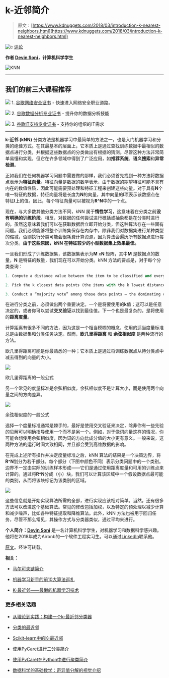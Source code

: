 # k-近邻简介

> 原文：[https://www.kdnuggets.com/2018/03/introduction-k-nearest-neighbors.html](https://www.kdnuggets.com/2018/03/introduction-k-nearest-neighbors.html)

![c](../Images/3d9c022da2d331bb56691a9617b91b90.png) [评论](#comments)

**作者 [Devin Soni](https://www.linkedin.com/in/devinsoni/)，计算机科学学生**

![KNN](../Images/f5fc732a89c1efe810602d5129c0b000.png)

* * *

## 我们的前三大课程推荐

![](../Images/0244c01ba9267c002ef39d4907e0b8fb.png) 1\. [谷歌网络安全证书](https://www.kdnuggets.com/google-cybersecurity) - 快速进入网络安全职业道路。

![](../Images/e225c49c3c91745821c8c0368bf04711.png) 2\. [谷歌数据分析专业证书](https://www.kdnuggets.com/google-data-analytics) - 提升你的数据分析技能

![](../Images/0244c01ba9267c002ef39d4907e0b8fb.png) 3\. [谷歌IT支持专业证书](https://www.kdnuggets.com/google-itsupport) - 支持你的组织的IT需求

* * *

**k-近邻 (kNN)** 分类方法是机器学习中最简单的方法之一，也是入门机器学习和分类的绝佳方式。在其最基本的层面上，它本质上是通过查找训练数据中最相似的数据点进行分类，并根据这些数据点的分类做出有根据的猜测。尽管这种方法非常简单易懂和实现，但它在许多领域中得到了广泛应用，如**推荐系统**、**语义搜索**和**异常检测**。

正如我们在任何机器学习问题中需要做的那样，我们必须首先找到一种方法将数据点表示为**特征向量**。特征向量是数据的数学表示，由于数据的期望特征可能不具有内在的数值性质，因此可能需要预处理和特征工程来创建这些向量。对于具有**N**个唯一特征的数据，特征向量将是长度为**N**的向量，其中向量的**I**项表示该数据点在特征**I**上的值。因此，每个特征向量可以被视为**R^N**中的一个点。

现在，与大多数其他分类方法不同，kNN 属于**惰性学习**，这意味着在分类之前**没有明确的训练阶段**。相反，对数据的任何尝试进行概括或抽象都是在分类时进行的。虽然这意味着我们可以在获取数据后立即开始分类，但这种算法存在一些固有问题。我们必须能够将整个训练集保存在内存中，除非我们对数据集进行某种类型的缩减，否则执行分类可能会很耗费计算资源，因为算法会遍历所有数据点进行每次分类。**由于这些原因，kNN 在特征较少的小型数据集上效果最佳。**

一旦我们形成了训练数据集，该数据集表示为**M** x**N** 矩阵，其中**M** 是数据点的数量，**N** 是特征的数量，我们现在可以开始分类。kNN 方法的要点是，对于每个分类查询：

```py
1. Compute a distance value between the item to be classified and every item in the training data-set

2. Pick the k closest data points (the items with the k lowest distances)

3. Conduct a “majority vote” among those data points — the dominating classification in that pool is decided as the final classification

```

在进行分类之前，必须做出两个重要决定。一个是将要使用的**k**值；这可以是任意决定的，或者你可以尝试**交叉验证**以找到最佳值。下一个也是最复杂的，是将使用的**距离度量**。

计算距离有很多不同的方法，因为这是一个相当模糊的概念，使用的适当度量标准总是由数据集和分类任务决定。然而，**欧几里得距离** 和 **余弦相似度** 是两种流行的方法。

欧几里得距离可能是你最熟悉的一种；它本质上是通过将训练数据点从待分类点中减去得到的向量的大小。

![](../Images/d05ff37f97ea122929ddf4ed4524f14c.png)

欧几里得距离的一般公式

另一个常见的度量标准是余弦相似度。余弦相似度不是计算大小，而是使用两个向量之间的方向差异。

![](../Images/ebfcde9367ef46848dd87807d63e0a99.png)

余弦相似度的一般公式

选择一个度量标准通常是棘手的，最好是使用交叉验证来决定，除非你有一些先验的见解可以明确指导使用一个而不是另一个。例如，对于像词向量这样的情况，你可能会想使用余弦相似度，因为词的方向比成分值的大小更有意义。一般来说，这两种方法的运行时间大致相同，并且都会受到高维数据的影响。

在完成上述所有操作并决定度量标准之后，kNN 算法的结果是一个决策边界，将**R^N**划分为若干部分。每个部分（下图中颜色不同）表示分类问题中的一个类别。边界不一定由实际的训练样本形成——它们是通过使用距离度量和可用的训练点来计算的。通过将**R^N**分成（小）块，我们可以计算该区域中一个假设数据点最可能的类别，从而将该块标记为该类别的区域。

![](../Images/eb0c8d05603c0f84b9aaa1034acdbd3b.png)

这些信息就是开始实现算法所需的全部，进行实现应该相对简单。当然，还有很多方法可以改进这个基础算法。常见的修改包括加权，以及特定的预处理以减少计算和减少噪声，比如各种特征提取和降维算法。此外，kNN 方法也被用于回归任务，尽管不那么常见，其操作方式与分类器类似，通过平均来进行。

**个人简介：[Devin Soni](https://www.linkedin.com/in/devinsoni/)** 是一名计算机科学学生，对机器学习和数据科学感兴趣。他将在2018年成为Airbnb的一个软件工程实习生。可以通过[LinkedIn](https://www.linkedin.com/in/devinsoni/)联系他。

[原文](https://towardsdatascience.com/introduction-to-k-nearest-neighbors-3b534bb11d26)。经许可转载。

**相关：**

+   [马尔可夫链简介](/2018/03/introduction-markov-chains.html)

+   [机器学习新手的前10大算法巡礼](/2018/02/tour-top-10-algorithms-machine-learning-newbies.html)

+   [K-最近邻——最懒的机器学习技术](/2017/09/rapidminer-k-nearest-neighbors-laziest-machine-learning-technique.html)

### 更多相关话题

+   [从理论到实践：构建一个k-最近邻分类器](https://www.kdnuggets.com/2023/06/theory-practice-building-knearest-neighbors-classifier.html)

+   [分类的最近邻](https://www.kdnuggets.com/2022/04/nearest-neighbors-classification.html)

+   [Scikit-learn中的K-最近邻](https://www.kdnuggets.com/2022/07/knearest-neighbors-scikitlearn.html)

+   [使用PyCaret进行二分类简介](https://www.kdnuggets.com/2021/12/introduction-binary-classification-pycaret.html)

+   [使用PyCaret在Python中进行聚类简介](https://www.kdnuggets.com/2021/12/introduction-clustering-python-pycaret.html)

+   [数据科学的基础数学：奇异值分解的视觉介绍](https://www.kdnuggets.com/2022/06/essential-math-data-science-visual-introduction-singular-value-decomposition.html)

